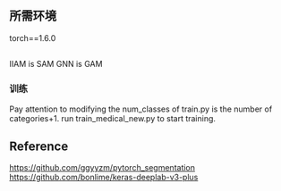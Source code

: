 ## 所需环境
torch==1.6.0
##
IIAM  is  SAM
GNN   is  GAM 
### 训练
Pay attention to modifying the num_classes of train.py is the number of categories+1.
run train_medical_new.py to start training. 


## Reference
https://github.com/ggyyzm/pytorch_segmentation  
https://github.com/bonlime/keras-deeplab-v3-plus
